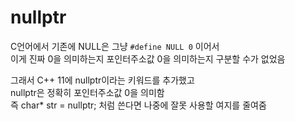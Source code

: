 # nullptr

C언어에서 기존에 NULL은 그냥 `#define NULL 0` 이어서  
이게 진짜 0을 의미하는지 포인터주소값 0을 의미하는지 구분할 수가 없었음  
  
그래서 C++ 11에 nullptr이라는 키워드를 추가했고   
nullptr은 정확히 포인터주소값 0을 의미함  
즉 char* str = nullptr; 처럼 쓴다면 나중에 잘못 사용할 여지를 줄여줌